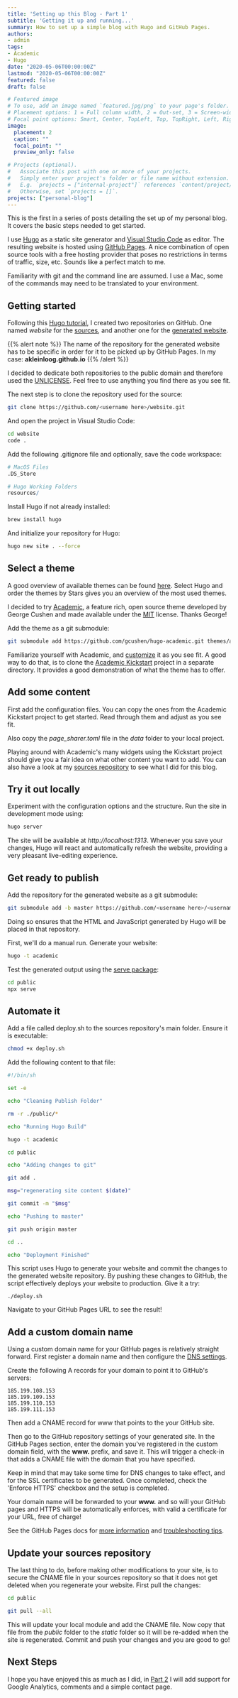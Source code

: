 ```yaml
---
title: 'Setting up this Blog - Part 1'
subtitle: 'Getting it up and running...'
summary: How to set up a simple blog with Hugo and GitHub Pages.
authors:
- admin
tags:
- Academic
- Hugo
date: "2020-05-06T00:00:00Z"
lastmod: "2020-05-06T00:00:00Z"
featured: false
draft: false

# Featured image
# To use, add an image named `featured.jpg/png` to your page's folder.
# Placement options: 1 = Full column width, 2 = Out-set, 3 = Screen-width
# Focal point options: Smart, Center, TopLeft, Top, TopRight, Left, Right, BottomLeft, Bottom, BottomRight
image:
  placement: 2
  caption: ""
  focal_point: ""
  preview_only: false

# Projects (optional).
#   Associate this post with one or more of your projects.
#   Simply enter your project's folder or file name without extension.
#   E.g. `projects = ["internal-project"]` references `content/project/deep-learning/index.md`.
#   Otherwise, set `projects = []`.
projects: ["personal-blog"]
---
```


This is the first in a series of posts detailing the set up of my personal blog. It covers the basic steps needed to get started.

I use [Hugo](https://gohugo.io) as a static site generator and [Visual Studio Code](https://code.visualstudio.com) as editor. The resulting website is hosted using [GitHub Pages](https://pages.github.com/). A nice combination of open source tools with a free hosting provider that poses no restrictions in terms of traffic, size, etc.
Sounds like a perfect match to me.

Familiarity with git and the command line are assumed. I use a Mac, some of the commands may need to be translated to your environment.

## Getting started

Following this [Hugo tutorial](https://gohugo.io/hosting-and-deployment/hosting-on-github/), I created two repositories on GitHub. 
One named _website_ for the [sources](https://github.com/akleinloog/website), and another one for the [generated website](https://github.com/akleinloog/akleinloog.github.io).

{{% alert note %}}
The name of the repository for the generated website has to be specific in order for it to be picked up by GitHub Pages.
In my case: **akleinloog.github.io**
{{% /alert %}}

I decided to dedicate both repositories to the public domain and therefore used the [UNLICENSE](https://choosealicense.com/licenses/unlicense/).
Feel free to use anything you find there as you see fit.

The next step is to clone the repository used for the source:
```bash
git clone https://github.com/<username here>/website.git
```
And open the project in Visual Studio Code:
```bash
cd website
code .
```

Add the following .gitignore file and optionally, save the code workspace:
```r
# MacOS Files
.DS_Store

# Hugo Working Folders
resources/
```

Install Hugo if not already installed:
```bash
brew install hugo
```

And initialize your repository for Hugo:
```bash
hugo new site . --force
```

## Select a theme

A good overview of available themes can be found [here](https://jamstackthemes.dev).
Select Hugo and order the themes by Stars gives you an overview of the most used themes.

I decided to try [Academic](https://sourcethemes.com/academic/), a feature rich, open source theme developed by George Cushen and made available under the [MIT](https://choosealicense.com/licenses/mit/) license. Thanks George!

Add the theme as a git submodule:
```bash
git submodule add https://github.com/gcushen/hugo-academic.git themes/academic
```

Familiarize yourself with Academic, and [customize](https://sourcethemes.com/academic/docs/customization/) it as you see fit.
A good way to do that, is to clone the [Academic Kickstart](https://github.com/sourcethemes/academic-kickstart) project in a separate directory.
It provides a good demonstration of what the theme has to offer.

## Add some content

First add the configuration files. You can copy the ones from the Academic Kickstart project to get started. Read through them and adjust as you see fit.

Also copy the _page_sharer.toml_ file in the _data_ folder to your local project.

Playing around with Academic's many widgets using the Kickstart project should give you a fair idea on what other content you want to add.
You can also have a look at my [sources repository](https://github.com/akleinloog/website) to see what I did for this blog.

## Try it out locally

Experiment with the configuration options and the structure. Run the site in development mode using:
```bash
hugo server
``` 
The site will be available at _http://localhost:1313_.
Whenever you save your changes, Hugo will react and automatically refresh the website, providing a very pleasant live-editing experience.


## Get ready to publish

Add the repository for the generated website as a git submodule:
```bash
git submodule add -b master https://github.com/<username here>/<username here>.github.io.git public
```

Doing so ensures that the HTML and JavaScript generated by Hugo will be placed in that repository.

First, we'll do a manual run. Generate your website:
```bash
hugo -t academic
```

Test the generated output using the [serve package](https://www.npmjs.com/package/serve):
```bash
cd public 
npx serve
```

## Automate it

Add a file called deploy.sh to the sources repository's main folder. Ensure it is executable:
```bash
chmod +x deploy.sh
```

Add the following content to that file:
```bash
#!/bin/sh

set -e

echo "Cleaning Publish Folder"

rm -r ./public/*

echo "Running Hugo Build"

hugo -t academic

cd public

echo "Adding changes to git"

git add .

msg="regenerating site content $(date)"

git commit -m "$msg"

echo "Pushing to master"

git push origin master

cd ..

echo "Deployment Finished"
```

This script uses Hugo to generate your website and commit the changes to the generated website repository.
By pushing these changes to GitHub, the script effectively deploys your website to production. Give it a try:
```
./deploy.sh
```

Navigate to your GitHub Pages URL to see the result!

## Add a custom domain name

Using a custom domain name for your GitHub pages is relatively straight forward.
First register a domain name and then configure the [DNS settings](https://kb.pressable.com/article/dns-record-types-explained/).

Create the following A records for your domain to point it to GitHub's servers:
```
185.199.108.153
185.199.109.153
185.199.110.153
185.199.111.153
```
Then add a CNAME record for www that points to the your GitHub site.

Then go to the GitHub repository settings of your generated site.
In the GitHub Pages section, enter the domain you've registered in the custom domain field, with the **www.** prefix, and save it.
This will trigger a check-in that adds a CNAME file with the domain that you have specified.

Keep in mind that may take some time for DNS changes to take effect, and for the SSL certificates to be generated.
Once completed, check the 'Enforce HTTPS' checkbox and the setup is completed. 

Your domain name will be forwarded to your **www.** and so will your GitHub pages and HTTPS will be automatically enforces, with valid a certificate for your URL, free of charge! 

See the GitHub Pages docs for [more information](https://help.github.com/en/github/working-with-github-pages/managing-a-custom-domain-for-your-github-pages-site) and [troubleshooting tips](https://help.github.com/en/github/working-with-github-pages/troubleshooting-custom-domains-and-github-pages).

## Update your sources repository

The last thing to do, before making other modifications to your site, is to secure the CNAME file in your sources repository so that it does not get deleted when you regenerate your website. First pull the changes:
```bash
cd public

git pull --all
```
This will update your local module and add the CNAME file. Now copy that file from the _public_ folder to the _static_ folder so it will be re-added when the site is regenerated. Commit and push your changes and you are good to go!


## Next Steps

I hope you have enjoyed this as much as I did, in [Part 2](/post/my-blog-pt2) I will add support for Google Analytics, comments and a simple contact page.
